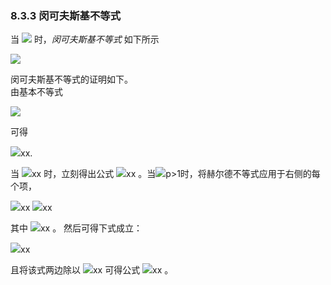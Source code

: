 ### 8.3.3 闵可夫斯基不等式

当 <img src="http://latex.codecogs.com/gif.latex?p\geq1" style="border:none;"> 时，*闵可夫斯基不等式* 如下所示  

<img src="http://latex.codecogs.com/gif.latex?(E[\left|x+y\right|^{p}])^{\frac{1}{p}}\leq(E[\left|x\right|^{p}])^{\frac{1}{p}}+(E[\left|y\right|^{p}])^{\frac{1}{p}}.(8.8)" style="border:none;">

闵可夫斯基不等式的证明如下。  
由基本不等式  

<img src="http://latex.codecogs.com/gif.latex?\left|x+y\right|\leq\left|x\right|+\left|y\right|" style="border:none;">

可得  

<img src="http://latex.codecogs.com/gif.latex?在此插入Latex公式" style="border:none;">xx.

当 <img src="http://latex.codecogs.com/gif.latex?在此插入Latex公式" style="border:none;">xx 时，立刻得出公式 <img src="http://latex.codecogs.com/gif.latex?在此插入Latex公式" style="border:none;">xx 。当<img src="http://latex.codecogs.com/gif.latex?在此插入Latex公式" style="border:none;">p>1时，将赫尔德不等式应用于右侧的每个项，  

<img src="http://latex.codecogs.com/gif.latex?在此插入Latex公式" style="border:none;">xx
<img src="http://latex.codecogs.com/gif.latex?在此插入Latex公式" style="border:none;">xx

其中 <img src="http://latex.codecogs.com/gif.latex?在此插入Latex公式" style="border:none;">xx 。
然后可得下式成立：  

<img src="http://latex.codecogs.com/gif.latex?在此插入Latex公式" style="border:none;">xx

且将该式两边除以 <img src="http://latex.codecogs.com/gif.latex?在此插入Latex公式" style="border:none;">xx 可得公式 <img src="http://latex.codecogs.com/gif.latex?在此插入Latex公式" style="border:none;">xx 。
